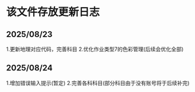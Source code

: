 # 该文件存放更新日志 #
## 2025/08/23 ##
1.更新地理对应代码，完善科目
2.优化作业类型7的色彩管理(后续会优化全部)
## 2025/08/24 ##
1.增加错误输入提示(暂定)
2.完善各科科目(部分科目由于没有账号将于后续补完)
